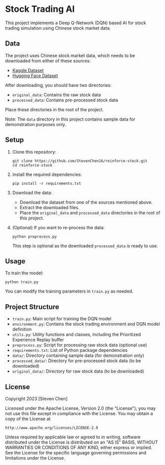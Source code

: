 # Stock Trading AI

This project implements a Deep Q-Network (DQN) based AI for stock trading simulation using Chinese stock market data.

## Data

The project uses Chinese stock market data, which needs to be downloaded from either of these sources:
- [Kaggle Dataset](https://www.kaggle.com/datasets/stevenchen116/stockchina)
- [Hugging Face Dataset](https://huggingface.co/datasets/StevenChen16/Stock-China-daily)

After downloading, you should have two directories:
- `original_data`: Contains the raw stock data
- `processed_data`: Contains pre-processed stock data

Place these directories in the root of the project.

Note: The `data` directory in this project contains sample data for demonstration purposes only.

## Setup

1. Clone this repository:
   ```
   git clone https://github.com/StevenChen16/reinforce-stock.git
   cd reinforce-stock
   ```

2. Install the required dependencies:
   ```
   pip install -r requirements.txt
   ```

3. Download the data:
   - Download the dataset from one of the sources mentioned above.
   - Extract the downloaded files.
   - Place the `original_data` and `processed_data` directories in the root of this project.

4. (Optional) If you want to re-process the data:
   ```
   python preprocess.py
   ```
   This step is optional as the downloaded `processed_data` is ready to use.

## Usage

To train the model:

```
python train.py
```

You can modify the training parameters in `train.py` as needed.

## Project Structure

- `train.py`: Main script for training the DQN model
- `environment.py`: Contains the stock trading environment and DQN model definition
- `utils.py`: Utility functions and classes, including the Prioritized Experience Replay buffer
- `preprocess.py`: Script for processing raw stock data (optional use)
- `requirements.txt`: List of Python package dependencies
- `data/`: Directory containing sample data (for demonstration only)
- `processed_data/`: Directory for pre-processed stock data (to be downloaded)
- `original_data/`: Directory for raw stock data (to be downloaded)

## License

Copyright 2023 [Steven Chen]

Licensed under the Apache License, Version 2.0 (the "License");
you may not use this file except in compliance with the License.
You may obtain a copy of the License at

    http://www.apache.org/licenses/LICENSE-2.0

Unless required by applicable law or agreed to in writing, software
distributed under the License is distributed on an "AS IS" BASIS,
WITHOUT WARRANTIES OR CONDITIONS OF ANY KIND, either express or implied.
See the License for the specific language governing permissions and
limitations under the License.